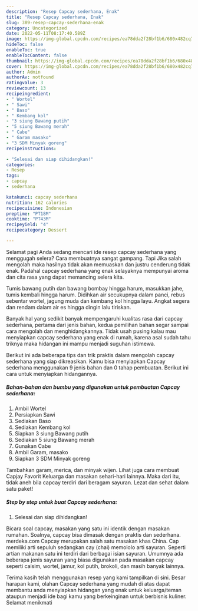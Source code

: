 ```yaml
---
description: "Resep Capcay sederhana, Enak"
title: "Resep Capcay sederhana, Enak"
slug: 389-resep-capcay-sederhana-enak
category: Uncategorized
date: 2022-05-11T08:17:40.589Z
image: https://img-global.cpcdn.com/recipes/ea78dda2f28bf1b6/680x482cq70/capcay-sederhana-foto-resep-utama.jpg
hideToc: false
enableToc: true
enableTocContent: false
thumbnail: https://img-global.cpcdn.com/recipes/ea78dda2f28bf1b6/680x482cq70/capcay-sederhana-foto-resep-utama.jpg
cover: https://img-global.cpcdn.com/recipes/ea78dda2f28bf1b6/680x482cq70/capcay-sederhana-foto-resep-utama.jpg
author: Admin
authorAv: notfound
ratingvalue: 3
reviewcount: 13
recipeingredient:
- " Wortel"
- " Sawi"
- " Baso"
- " Kembang kol"
- "3 siung Bawang putih"
- "5 siung Bawang merah"
- " Cabe"
- " Garam masako"
- "3 SDM Minyak goreng"
recipeinstructions:

- "Selesai dan siap dihidangkan!"
categories:
- Resep
tags:
- capcay
- sederhana

katakunci: capcay sederhana 
nutrition: 162 calories
recipecuisine: Indonesian
preptime: "PT18M"
cooktime: "PT43M"
recipeyield: "4"
recipecategory: Dessert

---
```



Selamat pagi Anda sedang mencari ide resep capcay sederhana yang menggugah selera? Cara membuatnya sangat gampang. Tapi Jika salah mengolah maka hasilnya tidak akan memuaskan dan justru cenderung tidak enak. Padahal capcay sederhana yang enak selayaknya mempunyai aroma dan cita rasa yang dapat memancing selera kita.


Tumis bawang putih dan bawang bombay hingga harum, masukkan jahe, tumis kembali hingga harum. Didihkan air secukupnya dalam panci, rebus sebentar wortel, jagung muda dan kembang kol hingga layu. Angkat segera dan rendam dalam air es hingga dingin lalu tiriskan.

Banyak hal yang sedikit banyak mempengaruhi kualitas rasa dari capcay sederhana, pertama dari jenis bahan, kedua pemilihan bahan segar sampai cara mengolah dan menghidangkannya. Tidak usah pusing kalau mau menyiapkan capcay sederhana yang enak di rumah, karena asal sudah tahu triknya maka hidangan ini mampu menjadi suguhan istimewa.


Berikut ini ada beberapa tips dan trik praktis dalam mengolah capcay sederhana yang siap dikreasikan. Kamu bisa menyiapkan Capcay sederhana menggunakan 9 jenis bahan dan 0 tahap pembuatan. Berikut ini cara untuk menyiapkan hidangannya.

<!--inarticleads1-->

##### Bahan-bahan dan bumbu yang digunakan untuk pembuatan Capcay sederhana:

1. Ambil  Wortel
1. Persiapkan  Sawi
1. Sediakan  Baso
1. Sediakan  Kembang kol
1. Siapkan 3 siung Bawang putih
1. Sediakan 5 siung Bawang merah
1. Gunakan  Cabe
1. Ambil  Garam, masako
1. Siapkan 3 SDM Minyak goreng


Tambahkan garam, merica, dan minyak wijen. Lihat juga cara membuat Capjay Favorit Keluarga dan masakan sehari-hari lainnya. Maka dari itu, tidak aneh bila capcay terdiri dari beragam sayuran. Lezat dan sehat dalam satu paket! 

<!--inarticleads2-->

##### Step by step untuk buat Capcay sederhana:


1. Selesai dan siap dihidangkan!

Bicara soal capcay, masakan yang satu ini identik dengan masakan rumahan. Soalnya, capcay bisa dimasak dengan praktis dan sederhana. merdeka.com Capcay merupakan salah satu masakan khas China. Cap memiliki arti sepuluh sedangkan cay (chai) memololo arti sayuran. Seperti artian makanan satu ini terdiri dari berbagai isian sayuran. Umumnya ada beberapa jenis sayuran yang biasa digunakan pada masakan capcay seperti caisim, wortel, jamur, kol putih, brokoli, dan masih banyak lainnya. 

Terima kasih telah menggunakan resep yang kami tampilkan di sini. Besar harapan kami, olahan Capcay sederhana yang mudah di atas dapat membantu anda menyiapkan hidangan yang enak untuk keluarga/teman ataupun menjadi ide bagi kamu yang berkeinginan untuk berbisnis kuliner. Selamat menikmati
